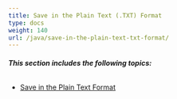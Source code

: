 ```yaml
---
title: Save in the Plain Text (.TXT) Format
type: docs
weight: 140
url: /java/save-in-the-plain-text-txt-format/
---
```


###### **This section includes the following topics:** 
- [Save in the Plain Text Format](/words/java/save-in-the-plain-text-format/)
